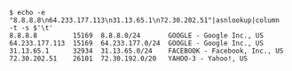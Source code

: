     $ echo -e "8.8.8.8\n64.233.177.113\n31.13.65.1\n72.30.202.51"|asnlookup|column  -t -s $'\t'
    8.8.8.8         15169  8.8.8.0/24       GOOGLE - Google Inc., US
    64.233.177.113  15169  64.233.177.0/24  GOOGLE - Google Inc., US
    31.13.65.1      32934  31.13.65.0/24    FACEBOOK - Facebook, Inc., US
    72.30.202.51    26101  72.30.192.0/20   YAHOO-3 - Yahoo!, US

